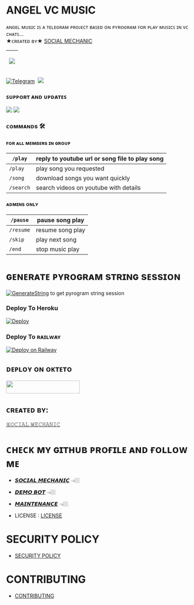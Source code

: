# ANGEL VC MUSIC
ᴀɴɢᴇʟ ᴍᴜsɪᴄ ɪꜱ ᴀ ᴛᴇʟᴇɢʀᴀᴍ ᴘʀᴏᴊᴇᴄᴛ ʙᴀꜱᴇᴅ ᴏɴ ᴘʏʀᴏɢʀᴀᴍ ꜰᴏʀ ᴘʟᴀʏ ᴍᴜꜱɪᴄꜱ ɪɴ ᴠᴄ ᴄʜᴀᴛꜱ...     
 ★ᴄʀᴇᴀᴛᴇᴅ ʙʏ★              [SOCIAL MECHANIC](https://t.me/social_mechanic_1997)

|  <p align="center"><a href="https://t.me/social_mechanic_1997"><img src="https://github.com/SOCIAL-MECHANIC-1997/ANGEL-VC-MUSIC/blob/main/Process/ImageFont/ANGELS.PNG" style="max-hight: 100%;"></a></p> |
|:---------------------------------------------------------------------------------------------------------------------------------------:                                                                                  |
 [![Telegram](https://img.shields.io/badge/Telegram-Group-003245?style=flat&labelColor=224242&logoColor=white&for-the-badge&logo=telegram)](https://t.me/tamil_chat_group_1)&nbsp; <a href="https://t.me/social_mechanic_1997"><img src="https://img.shields.io/badge/Contact-Owner-blue.svg?style=size-for-the-badge&logo=Telegram"></a>

 
### ꜱᴜᴘᴘᴏʀᴛ ᴀɴᴅ ᴜᴘᴅᴀᴛᴇꜱ
<a href="https://t.me/tamil_chat_group_1"><img src="https://img.shields.io/badge/Join-Group%20Support-blue.svg?style=for-the-badge&logo=Telegram"></a> <a href="https://t.me/social_mechanic"><img src="https://img.shields.io/badge/Join-Updates%20Channel-blue.svg?style=for-the-badge&logo=Telegram"></a>


### ᴄᴏᴍᴍᴀɴᴅs 🛠
#### ғᴏʀ ᴀʟʟ ᴍᴇᴍʙᴇʀs ɪɴ ɢʀᴏᴜᴘ
|`/play`  |  reply to youtube url or song file to play song|
|---------| ----------
| `/play`  | <song name>  play song you requested|
| `/song`  | <song name>  download songs you want quickly|
| `/search`| <query>  search videos on youtube with details|

#### ᴀᴅᴍɪɴs ᴏɴʟʏ

| `/pause`  |  pause song play   |
| -------   | ------------------ |
| `/resume` | resume song play   |
|  `/skip`  |  play next song    |
|  `/end`   | stop music play    |


# ɢᴇɴᴇʀᴀᴛᴇ ᴘʏʀᴏɢʀᴀᴍ sᴛʀɪɴɢ sᴇssɪᴏɴ
[![GenerateString](https://img.shields.io/badge/repl.it-generateString-yellowgreen)](https://replit.com/@SOCIAL-MECHANIC-1997/getStringName#main.py) 
to get pyrogram string session


### Deploy To Heroku

[![Deploy](https://www.herokucdn.com/deploy/button.svg)](https://heroku.com/deploy?template=https://github.com/SOCIAL-MECHANIC-1997/ANGEL-VC-MUSIC)

### Deploy To ʀᴀɪʟᴡᴀʏ
[![Deploy on Railway](https://railway.app/button.svg)](https://railway.app/new/template?template=https://github.com/SOCIAL-MECHANIC-1997/ANGEL-VC-MUSIC)

## ᴅᴇᴩʟᴏʏ ᴏɴ ᴏᴋᴛᴇᴛᴏ

<a href="https://cloud.okteto.com/deploy?repository=https://github.com/SOCIAL-MECHANIC-1997/ANGEL-VC-MUSIC"><img src="https://img.shields.io/badge/Deploy%20To%20Okteto-informational?style=for-the-badge&logo=Okteto" width="200" height="35.45"/></a>
 

## ᴄʀᴇᴀᴛᴇᴅ ʙʏ:
 [🇸𝙾𝙲𝙸𝙰𝙻 🇲𝙴𝙲𝙷𝙰𝙽𝙸𝙲](https://t.me/social_mechanic_1997) 

# ᴄʜᴇᴄᴋ ᴍʏ ɢɪᴛʜᴜʙ ᴘʀᴏғɪʟᴇ ᴀɴᴅ ғᴏʟʟᴏᴡ ᴍᴇ 
- [𝙎𝙊𝘾𝙄𝘼𝙇 𝙈𝙀𝘾𝙃𝘼𝙉𝙄𝘾](https://github.com/SOCIAL-MECHANIC-1997) 👈🏼
- [𝘿𝙀𝙈𝙊 𝘽𝙊𝙏](https://t.me/social_mechanic_music_bot) 👈🏼
- [𝙈𝘼𝙄𝙉𝙏𝙀𝙉𝘼𝙉𝘾𝙀](https://t.me/eye_black_lover) 👈🏼


- LICENSE : [LICENSE](LICENSE)

# SECURITY POLICY
 - [SECURITY POLICY](SECURITY.md)

# CONTRIBUTING
- [CONTRIBUTING](CONTRIBUTING.md)
